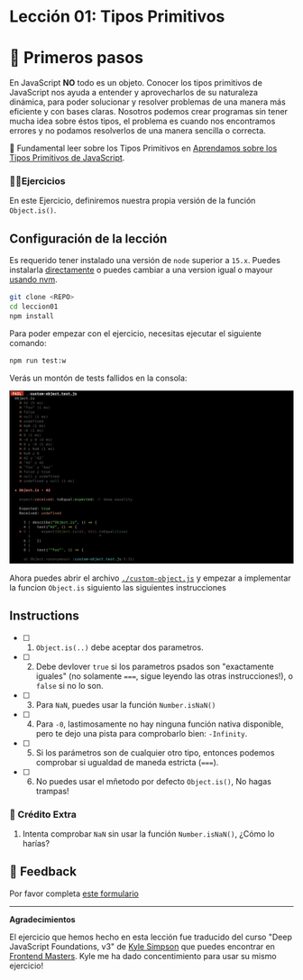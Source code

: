 # Lección 01: Tipos Primitivos

# 🐾 Primeros pasos

En JavaScript **NO** todo es un objeto. Conocer los tipos primitivos de JavaScript nos ayuda a entender y aprovecharlos de su naturaleza dinámica, para poder solucionar y resolver problemas de una manera más eficiente y con bases claras. Nosotros podemos crear programas sin tener mucha idea sobre éstos tipos, el problema es cuando nos encontramos errores y no podamos resolverlos de una manera sencilla o correcta.

📜 Fundamental leer sobre los Tipos Primitivos en [Aprendamos sobre los Tipos Primitivos de JavaScript](https://www.horacioh.com/writing/tipos-primitivos-javascript?source=curso-escuelafrontend-github).

### 🏋️‍♂️Ejercicios

En este Ejercicio, definiremos nuestra propia versión de la función `Object.is()`.

## Configuración de la lección

Es requerido tener instalado una versión de `node` superior a `15.x`. Puedes instalarla [directamente](https://docs.npmjs.com/downloading-and-installing-node-js-and-npm) o puedes cambiar a una version igual o mayour [usando nvm](https://github.com/nvm-sh/nvm#installing-and-updating).

```bash
git clone <REPO>
cd leccion01
npm install
```

Para poder empezar con el ejercicio, necesitas ejecutar el siguiente comando:

```bash
npm run test:w
```

Verás un montón de tests fallidos en la consola:

![muestra de tests fallidos](assets/tests-fallidos.png)

Ahora puedes abrir el archivo [`./custom-object.js`](custom-object.js) y empezar a implementar la funcion `Object.is` siguiento las siguientes instrucciones
## Instructions

- [ ] 1. `Object.is(..)` debe aceptar dos parametros.

- [ ] 2. Debe devlover `true` si los parametros psados son "exactamente iguales" (no solamente `===`, sigue leyendo las otras instrucciones!), o `false` si no lo son.

- [ ] 3. Para `NaN`, puedes usar la función `Number.isNaN()`

- [ ] 4. Para `-0`, lastimosamente no hay ninguna función nativa disponible, pero te dejo una pista para comprobarlo bien: `-Infinity`.

- [ ] 5. Si los parámetros son de cualquier otro tipo, entonces podemos comprobar si ugualdad de maneda estricta (`===`).

- [ ] 6. No puedes usar el mñetodo por defecto `Object.is()`, No hagas trampas!

### 🍬 Crédito Extra

1. Intenta comprobar `NaN` sin usar la función `Number.isNaN()`, ¿Cómo lo harías?

## 📣 Feedback

Por favor completa [este formulario](https://docs.google.com/forms/d/e/1FAIpQLSf6hxzKdcgkQv6EKjS1AXmGO_Y49Aa86zOpcveI3Xp-ZIHYTg/viewform?usp=pp_url&entry.1972342453={{MI-EMAIL}}&entry.1828471740=leccion-01)

---
**Agradecimientos**

El ejercicio que hemos hecho en esta lección fue traducido del curso "Deep JavaScript Foundations, v3" de [Kyle Simpson](https://github.com/getify) que puedes encontrar en [Frontend Masters](https://frontendmasters.com/courses/deep-javascript-v3/). Kyle me ha dado concentimiento para usar su mismo ejercicio!
